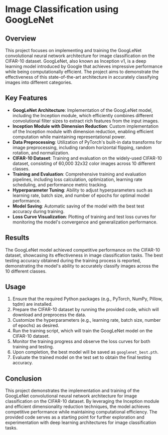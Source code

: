 # Image Classification using GoogLeNet

## Overview

This project focuses on implementing and training the GoogLeNet convolutional neural network architecture for image classification on the CIFAR-10 dataset. GoogLeNet, also known as Inception v1, is a deep learning model introduced by Google that achieves impressive performance while being computationally efficient. The project aims to demonstrate the effectiveness of this state-of-the-art architecture in accurately classifying images into different categories.

## Key Features

- **GoogLeNet Architecture**: Implementation of the GoogLeNet model, including the Inception module, which efficiently combines different convolutional filter sizes to extract rich features from the input images.
- **Inception Module with Dimension Reduction**: Custom implementation of the Inception module with dimension reduction, enabling efficient computation while maintaining representational power.
- **Data Preprocessing**: Utilization of PyTorch's built-in data transforms for image preprocessing, including random horizontal flipping, random rotation, and normalization.
- **CIFAR-10 Dataset**: Training and evaluation on the widely-used CIFAR-10 dataset, consisting of 60,000 32x32 color images across 10 different classes.
- **Training and Evaluation**: Comprehensive training and evaluation pipelines, including loss calculation, optimization, learning rate scheduling, and performance metric tracking.
- **Hyperparameter Tuning**: Ability to adjust hyperparameters such as learning rate, batch size, and number of epochs for optimal model performance.
- **Model Saving**: Automatic saving of the model with the best test accuracy during training.
- **Loss Curve Visualization**: Plotting of training and test loss curves for monitoring the model's convergence and generalization performance.

## Results

The GoogLeNet model achieved competitive performance on the CIFAR-10 dataset, showcasing its effectiveness in image classification tasks. The best testing accuracy obtained during the training process is reported, demonstrating the model's ability to accurately classify images across the 10 different classes.

## Usage

1. Ensure that the required Python packages (e.g., PyTorch, NumPy, Pillow, tqdm) are installed.
2. Prepare the CIFAR-10 dataset by running the provided code, which will download and preprocess the data.
3. Customize the hyperparameters (e.g., learning rate, batch size, number of epochs) as desired.
4. Run the training script, which will train the GoogLeNet model on the CIFAR-10 dataset.
5. Monitor the training progress and observe the loss curves for both training and testing.
6. Upon completion, the best model will be saved as `googlenet_best.pth`.
7. Evaluate the trained model on the test set to obtain the final testing accuracy.

## Conclusion

This project demonstrates the implementation and training of the GoogLeNet convolutional neural network architecture for image classification on the CIFAR-10 dataset. By leveraging the Inception module and efficient dimensionality reduction techniques, the model achieves competitive performance while maintaining computational efficiency. The provided code serves as a starting point for further exploration and experimentation with deep learning architectures for image classification tasks.